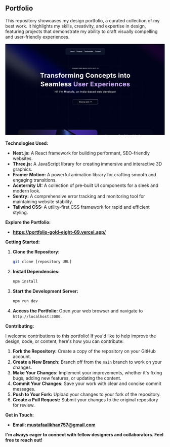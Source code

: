 ## Portfolio

This repository showcases my design portfolio, a curated collection of my best work. It highlights my skills, creativity, and expertise in design, featuring projects that demonstrate my ability to craft visually compelling and user-friendly experiences.

![unreal](https://github.com/M-ustaf-a/Portfolio/blob/7c94bcf3c29d2265f90e96ca532a8cc57c8ee1f1/Templates.png)

**Technologies Used:**

* **Next.js:** A React framework for building performant, SEO-friendly websites.
* **Three.js:** A JavaScript library for creating immersive and interactive 3D graphics.
* **Framer Motion:** A powerful animation library for crafting smooth and engaging transitions.
* **Aceternity UI:** A collection of pre-built UI components for a sleek and modern look.
* **Sentry:** A comprehensive error tracking and monitoring tool for maintaining website stability.
* **Tailwind CSS:** A utility-first CSS framework for rapid and efficient styling.

**Explore the Portfolio:**

* **https://portfolio-gold-eight-69.vercel.app/** 

**Getting Started:**

1. **Clone the Repository:**

    ```bash
    git clone [repository URL]
    ```
2. **Install Dependencies:**

    ```bash
    npm install
    ```
3. **Start the Development Server:**

    ```bash
    npm run dev
    ```
4. **Access the Portfolio:**
    Open your web browser and navigate to `http://localhost:3000`.

**Contributing:**

I welcome contributions to this portfolio! If you'd like to help improve the design, code, or content, here's how you can contribute:

1. **Fork the Repository:** Create a copy of the repository on your GitHub account.
2. **Create a New Branch:** Branch off from the `main` branch to work on your changes.
3. **Make Your Changes:** Implement your improvements, whether it's fixing bugs, adding new features, or updating the content.
4. **Commit Your Changes:** Save your work with clear and concise commit messages.
5. **Push to Your Fork:** Upload your changes to your fork of the repository.
6. **Create a Pull Request:** Submit your changes to the original repository for review.

**Get in Touch:**

* **Email: mustafaalikhan757@gmail.com**

**I'm always eager to connect with fellow designers and collaborators. Feel free to reach out!**
